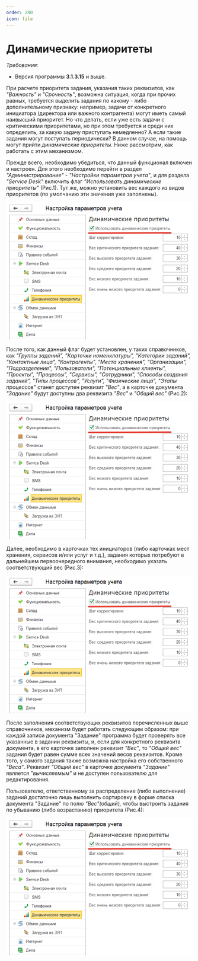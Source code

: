 ```yaml
---
order: 280
icon: file
---
```


# Динамические приоритеты

*Требования:*

* Версия программы **3.1.3.15** и выше.

При расчете приоритета задания, указания таких реквизитов, как *"Важность"* и *"Срочность"*, возможна ситуация, когда при прочих равных, требуется выделить задания по какому - либо дополнительному признаку: например, задачи от конкретного инициатора (директора или важного контрагента) могут иметь самый наивысший приоритет. Но что делать, если уже есть задачи с критическими приоритетами, но при этом требуется и среди них определить, за какую задачу приступать немедленно? А если такие задания могут поступать периодически? В данном случае, на помощь могут прийти *динамические приоритеты*. Ниже рассмотрим, как работать с этим механизмом.

Прежде всего, необходимо убедиться, что данный функционал включен и настроен. Для этого необходимо перейти в раздел *"Администрирование" - "Настройки параметров учета"*, и для раздела *"Service Desk"* включить флаг *"Использовать динамические приоритеты"* (Рис.1). Тут же, можно установить вес каждого из видов приоритетов (по умолчанию эти значения уже заполнены).

![01_ДинамическиеПриоритеты](static/01_ДинамическиеПриоритеты.png)

После того, как данный флаг будет установлен, у таких справочников, как *"Группы заданий", "Карточки номенклатуры", "Категории заданий", "Контактные лица", "Контрагенты", "Места хранения", "Организации", "Подразделения", "Пользователи", "Потенциальные клиенты", "Проекты", "Процессы", "Сервисы", "Сотрудники", "Способы создания заданий", "Типы процессов", "Услуги", "Физические лица", "Этапы процессов"* станет доступен реквизит *"Вес"*, а в карточке документа *"Задание"* будут доступны два реквизита *"Вес"* и *"Общий вес"* (Рис.2):

![01_ДинамическиеПриоритеты](static/01_ДинамическиеПриоритеты.png)

Далее, необходимо в карточках тех инициаторов (либо карточках мест хранения, сервисов и/или услуг и т.д.), задания которых потребуют в дальнейшем первоочередного внимания, необходимо указать соответствующий вес (Рис.3):

![01_ДинамическиеПриоритеты](static/01_ДинамическиеПриоритеты.png)

После заполнения соответствующих реквизитов перечисленных выше справочников, механизм будет работать следующим образом: при каждой записи документа "Задание" программа будет проверять все указанные в задании реквизиты, и, если для конкретного реквизита документа, в его карточке заполнен реквизит *"Вес"*, то *"Общий вес"* задания будет равен сумме всех значений весов реквизитов. Кроме того, у самого задания также возможна настройка его собственного *"Веса"*. Реквизит *"Общий вес"* в карточке документа *"Задание"* является *"вычисляемым"* и не доступен пользователю для редактирования.

Пользователю, ответственному за распределение (либо выполнение) заданий достаточно лишь выполнить сортировку в форме списка документа "Задание" по полю *"Вес"(общий),* чтобы выстроить задания по убыванию (либо возрастанию) приоритета (Рис.4):

![01_ДинамическиеПриоритеты](static/01_ДинамическиеПриоритеты.png)

